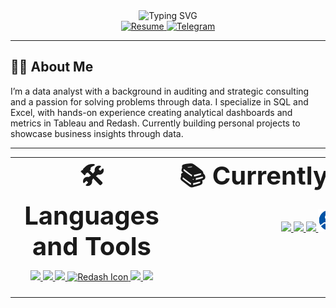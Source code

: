 <div align="center">
  <img src="https://readme-typing-svg.herokuapp.com?font=Fira+Code&weight=500&size=36&duration=2500&pause=1000&color=B265FF&center=true&vCenter=true&width=500&lines=Leila+Badalova;Data+Analyst&repeat=false" alt="Typing SVG" />
  <br>
  <a href="https://drive.google.com/file/d/1ay940Br2k0ygvXGKoZSPbNDvTyN2evpr/view?usp=sharing" target="_blank">
    <img src="https://img.shields.io/badge/Resume-%23b265ff?style=for-the-badge&logo=read-the-docs&logoColor=white" alt="Resume" />
  </a>
  <a href="https://t.me/Leila_B16" target="_blank">
    <img src="https://img.shields.io/badge/Telegram-%2326A5E4?style=for-the-badge&logo=telegram&logoColor=white" alt="Telegram" />
  </a>
</div>


---

## 👩‍💻 About Me

I’m a data analyst with a background in auditing and strategic consulting and a passion for solving problems through data. I specialize in SQL and Excel, with hands-on experience creating analytical dashboards and metrics in Tableau and Redash. Currently building personal projects to showcase business insights through data.  

---

<table width="100%" style="table-layout: fixed;">
  <tr>
    <!-- First Column: Tech Stack -->
    <td valign="top" align="center" style="padding: 0 10px 10px 10px; vertical-align: top;">
      <div style="font-size: 40px; font-weight: bold; margin-bottom: 4px;">🛠 Languages and Tools</div>
      <p style="white-space: nowrap; overflow-x: auto;">
        <span style="display:inline-block; min-width: 240px;">
          <a href="https://www.postgresql.org/" target="_blank">
            <img src="https://cdn.jsdelivr.net/gh/devicons/devicon/icons/postgresql/postgresql-original.svg" width="36"/>
          </a>
          <a href="https://www.mysql.com/" target="_blank">
            <img src="https://cdn.jsdelivr.net/gh/devicons/devicon/icons/mysql/mysql-original.svg" width="36"/>
          </a>
          <a href="https://www.tableau.com/" target="_blank">
            <img src="https://img.icons8.com/color/48/000000/tableau-software.png" width="40"/>
          </a>
          <a href="https://redash.io/" target="_blank">
            <img src="https://www.vectorlogo.zone/logos/redashio/redashio-icon.svg" width="36" alt="Redash Icon"/>
          </a>
          <a href="https://www.microsoft.com/en-us/microsoft-365/excel" target="_blank">
            <img src="https://img.icons8.com/color/48/000000/microsoft-excel-2019--v1.png" width="36"/>
          </a>
          <a href="https://www.microsoft.com/en-us/microsoft-365/powerpoint" target="_blank">
            <img src="https://img.icons8.com/color/48/000000/microsoft-powerpoint-2019--v1.png" width="36"/>
          </a>
        </span>
      </p>
    </td>
    <!-- Second Column: Currently Learning -->
    <td valign="top" align="center" style="padding: 0 10px 10px 10px; vertical-align: top;">
      <div style="font-size: 40px; font-weight: bold; margin-bottom: 4px; white-space: nowrap;">📚 Currently Learning</div>
      <p style="white-space: nowrap; overflow-x: auto;">
        <span style="display:inline-block; min-width: 200px;">
          <a href="https://www.python.org/" target="_blank">
            <img src="https://cdn.jsdelivr.net/gh/devicons/devicon/icons/python/python-original.svg" width="36"/>
          </a>
          <a href="https://pandas.pydata.org/" target="_blank">
            <img src="https://cdn.jsdelivr.net/gh/devicons/devicon/icons/pandas/pandas-original.svg" width="36"/>
          </a>
          <a href="https://numpy.org/" target="_blank">
            <img src="https://cdn.jsdelivr.net/gh/devicons/devicon/icons/numpy/numpy-original.svg" width="36"/>
          </a>
          <a href="https://scipy.org/" target="_blank">
            <img src="https://raw.githubusercontent.com/scipy/scipy/main/doc/source/_static/logo.svg" width="36" alt="SciPy"/>
          </a>
        </span>
      </p>
    </td>
  </tr>
</table>

